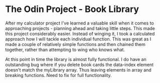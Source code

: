 # The Odin Project - Book Library


After my calculator project I've learned a valuable skill when it comes to approaching projects - planning ahead and taking little steps. 
This made this project considerably easier. Instead of winging it, I took a calculated approach how I will tackle each individual function. 
This was great as I made a couple of relatively simple functions and then chained them together, rather than attempting to wing who knows what. 

 
At this point in time the library is almost fully functional. I do have an outstanding bug where if you delete book cards the data-index element doesn't match the myLibrary array. Thus leaving elements in array and breaking functions. Need to fix for full functionality. 
